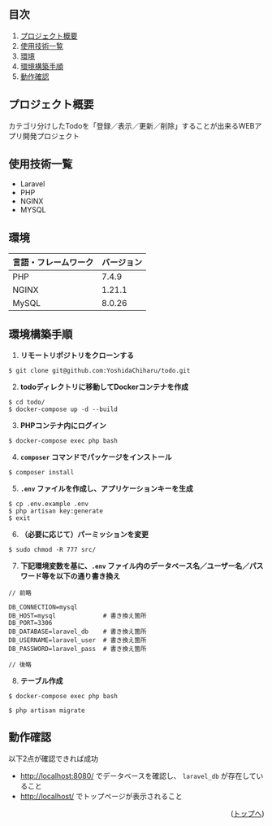 <div id="top"></div>

## 目次

1. [プロジェクト概要](#プロジェクト概要)
2. [使用技術一覧](#使用技術一覧)
3. [環境](#環境)
4. [環境構築手順](#環境構築手順)
5. [動作確認](#動作確認)

## プロジェクト概要

カテゴリ分けしたTodoを「登録／表示／更新／削除」することが出来るWEBアプリ開発プロジェクト

## 使用技術一覧

- Laravel
- PHP
- NGINX
- MYSQL

## 環境

| 言語・フレームワーク  | バージョン |
| --------------------- | ---------- |
| PHP                   | 7.4.9      |
| NGINX                 | 1.21.1     |
| MySQL                 | 8.0.26     |

## 環境構築手順

1. **リモートリポジトリをクローンする**
```
$ git clone git@github.com:YoshidaChiharu/todo.git
```
2. **todoディレクトリに移動してDockerコンテナを作成**
```
$ cd todo/
$ docker-compose up -d --build
```
3. **PHPコンテナ内にログイン**
```
$ docker-compose exec php bash
```
4. **`composer` コマンドでパッケージをインストール**
```
$ composer install
```
5. **`.env` ファイルを作成し、アプリケーションキーを生成**
```
$ cp .env.example .env
$ php artisan key:generate
$ exit
```
6. **（必要に応じて）パーミッションを変更**
```
$ sudo chmod -R 777 src/
```
7. **下記環境変数を基に、`.env` ファイル内のデータベース名／ユーザー名／パスワード等を以下の通り書き換え**
```
// 前略

DB_CONNECTION=mysql
DB_HOST=mysql             # 書き換え箇所
DB_PORT=3306
DB_DATABASE=laravel_db    # 書き換え箇所
DB_USERNAME=laravel_user  # 書き換え箇所
DB_PASSWORD=laravel_pass  # 書き換え箇所

// 後略
```
8. **テーブル作成**
```
$ docker-compose exec php bash
```
```
$ php artisan migrate
```

## 動作確認

以下2点が確認できれば成功
- [http://localhost:8080/](http://localhost:8080/) でデータベースを確認し、 `laravel_db` が存在していること
- [http://localhost/](http://localhost/) でトップページが表示されること

<p align="right">(<a href="#top">トップへ</a>)</p>
